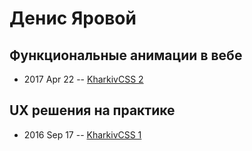 # Денис Яровой

## Функциональные анимации в вебе
- 2017 Apr 22 -- [KharkivCSS 2](https://www.youtube.com/watch?v=mw_UVQAEW7w)    
## UX решения на практике
- 2016 Sep 17 -- [KharkivCSS 1](https://www.youtube.com/watch?v=ZvEcX0ka1Tg)    
